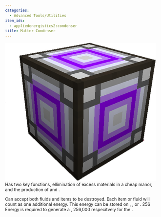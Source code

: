 ```yaml
---
categories:
  - Advanced Tools/Utilities
item_ids:
  - appliedenergistics2:condenser
title: Matter Condenser
---
```


![A picture of a Matter Condenser.](../../../../public/assets/large/matter_condenser.png)Has
two key functions, ellimination of excess materials in a cheap manor, and the
production of <ItemLink id="appliedenergistics2:singularity"/> and
<ItemLink id="appliedenergistics2:matter_ball"/>.

Can accept both fluids and items to be destroyed. Each item or fluid will
count as one additional energy. This energy can be stored on <ItemLink
id="appliedenergistics2:1k_item_cell_component"/>, <ItemLink
id="appliedenergistics2:4k_item_cell_component"/>, <ItemLink
id="appliedenergistics2:16k_item_cell_component"/> or <ItemLink
id="appliedenergistics2:64k_item_cell_component"/>. 256 Energy is
required to generate a <ItemLink
id="appliedenergistics2:matter_ball"/>, 256,000 respecitvely for the
<ItemLink id="appliedenergistics2:singularity"/>.

<RecipeFor id="appliedenergistics2:condenser"/>
